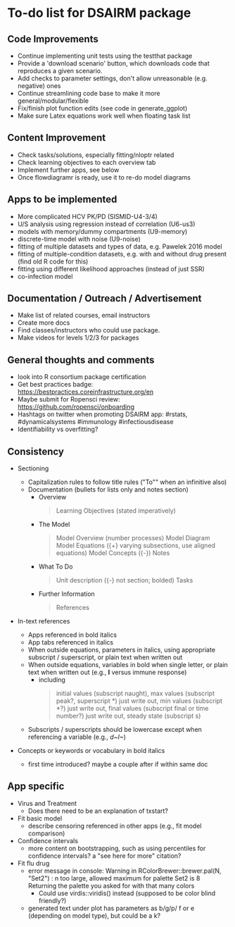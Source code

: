 # To-do list for DSAIRM package

## Code Improvements
* Continue implementing unit tests using the testthat package
* Provide a 'download scenario' button, which downloads code that reproduces a given scenario.
* Add checks to parameter settings, don't allow unreasonable (e.g. negative) ones
* Continue streamlining code base to make it more general/modular/flexible
* Fix/finish plot function edits (see code in generate_ggplot)
* Make sure Latex equations work well when floating task list

## Content Improvement
* Check tasks/solutions, especially fitting/nloptr related
* Check learning objectives to each overview tab
* Implement further apps, see below
* Once flowdiagramr is ready, use it to re-do model diagrams

## Apps to be implemented
* More complicated HCV PK/PD (SISMID-U4-3/4)
* U/S analysis using regression instead of correlation (U6-us3)
* models with memory/dummy compartments (U9-memory)
* discrete-time model with noise (U9-noise)
* fitting of multiple datasets and types of data, e.g. Pawelek 2016 model
* fitting of multiple-condition datasets, e.g. with and without drug present (find old R code for this) 
* fitting using different likelihood approaches (instead of just SSR)
* co-infection model

## Documentation / Outreach / Advertisement
* Make list of related courses, email instructors
* Create more docs
* Find classes/instructors who could use package.
* Make videos for levels 1/2/3 for packages 

## General thoughts and comments
* look into R consortium package certification
* Get best practices badge: https://bestpractices.coreinfrastructure.org/en
* Maybe submit for Ropensci review: https://github.com/ropensci/onboarding
* Hashtags on twitter when promoting DSAIRM app: #rstats, #dynamicalsystems #immunology #infectiousdisease
* Identifiability vs overfitting?

## Consistency
* Sectioning
  + Capitalization rules to follow title rules ("To"" when an infinitive also)
  + Documentation (bullets for lists only and notes section)
    - Overview
      > Learning Objectives (stated imperatively)
    - The Model 
      > Model Overview (number processes)
      > Model Diagram
      > Model Equations ({+} varying subsections, use aligned equations)
      > Model Concepts ({-})
      > Notes
    - What To Do
      > Unit description ({-} not section; bolded)
      > Tasks
    - Further Information
      > References
      
* In-text references
  + Apps referenced in bold italics
  + App tabs referenced in italics
  + When outside equations, parameters in italics, using appropriate subscript / superscript, or plain text when written out
  + When outside equations, variables in bold when single letter, or plain text when written out (e.g., **I** versus immune response)
    - including 
      > initial values (subscript naught), 
      > max values (subscript peak?, superscript \*) just write out, 
      > min values (subscript \*?) just write out, 
      > final values (subscript final or time number?) just write out, 
      > steady state (subscript s)
  + Subscripts / superscripts should be lowercase except when referencing a variable (e.g., _d~I~_)
  
* Concepts or keywords or vocabulary in bold italics
  + first time introduced? maybe a couple after if within same doc
  
## App specific

* Virus and Treatment
  + Does there need to be an explanation of txstart? 
* Fit basic model
  + describe censoring referenced in other apps (e.g., fit model comparison)
* Confidence intervals
  + more content on bootstrapping, such as using percentiles for confidence intervals? a "see here for more" citation?
* Fit flu drug
  + error message in console: Warning in RColorBrewer::brewer.pal(N, "Set2") : n too large, allowed maximum for palette Set2 is 8 Returning the palette you asked for with that many colors
    - Could use virdis::viridis() instead (supposed to be color blind friendly?)
  + generated text under plot has parameters as b/g/p/ f or e (depending on model type), but could be a k?
